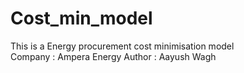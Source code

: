 # Cost_min_model
This is a Energy procurement cost minimisation model 
<br>
Company : Ampera Energy
Author : Aayush Wagh
